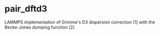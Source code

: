 # pair_dftd3

LAMMPS implementation of Grimme's D3 dispersion correction [1] with the Becke-Jones dumping function [2].


